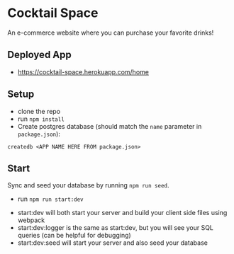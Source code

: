 # Cocktail Space

An e-commerce website where you can purchase your favorite drinks!

## Deployed App

- https://cocktail-space.herokuapp.com/home

## Setup

* clone the repo
* run `npm install`
* Create postgres database (should match the `name`
  parameter in `package.json`):

```
createdb <APP NAME HERE FROM package.json>
```

## Start

Sync and seed your database by running `npm run seed`.

* run `npm run start:dev`

- start:dev will both start your server and build your client side files using webpack
- start:dev:logger is the same as start:dev, but you will see your SQL queries (can be helpful for debugging)
- start:dev:seed will start your server and also seed your database


